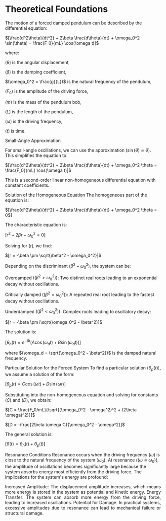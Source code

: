 # Theoretical Foundations
The motion of a forced damped pendulum can be described by the differential equation:

$[\frac{d^2\theta}{dt^2} + 2\beta \frac{d\theta}{dt} + \omega_0^2 \sin(\theta) = \frac{F_0}{mL} \cos(\omega t)]$

where:

$(\theta)$ is the angular displacement,

$(\beta)$ is the damping coefficient,

$(\omega_0^2 = \frac{g}{L})$ is the natural frequency of the pendulum,

$(F_0)$ is the amplitude of the driving force,

$(m)$ is the mass of the pendulum bob,

$(L)$ is the length of the pendulum,

$(\omega)$ is the driving frequency,

$(t)$ is time.

Small-Angle Approximation

For small-angle oscillations, we can use the approximation $(\sin(\theta) \approx \theta)$. This simplifies the equation to:

$[\frac{d^2\theta}{dt^2} + 2\beta \frac{d\theta}{dt} + \omega_0^2 \theta = \frac{F_0}{mL} \cos(\omega t)]$

This is a second-order linear non-homogeneous differential equation with constant coefficients.

Solution of the Homogeneous Equation
The homogeneous part of the equation is:

$[\frac{d^2\theta}{dt^2} + 2\beta \frac{d\theta}{dt} + \omega_0^2 \theta = 0$]

The characteristic equation is:

$[r^2 + 2\beta r + \omega_0^2 = 0]$

Solving for $(r)$, we find:

$[r = -\beta \pm \sqrt{\beta^2 - \omega_0^2}]$


Depending on the discriminant $(\beta^2 - \omega_0^2)$, the system can be:

Overdamped $((\beta^2 > \omega_0^2))$: Two distinct real roots leading to an exponential decay without oscillations.

Critically damped $((\beta^2 = \omega_0^2))$: A repeated real root leading to the fastest decay without oscillations.

Underdamped $((\beta^2 < \omega_0^2))$: Complex roots leading to oscillatory decay:

$[r = -\beta \pm i\sqrt{\omega_0^2 - \beta^2}]$

The solution is:

$[\theta_h(t) = e^{-\beta t}(A \cos(\omega_d t) + B \sin(\omega_d t))]$

where $(\omega_d = \sqrt{\omega_0^2 - \beta^2})$ is the damped natural frequency.

Particular Solution for the Forced System
To find a particular solution $(\theta_p(t))$, we assume a solution of the form:

$[\theta_p(t) = C \cos(\omega t) + D \sin(\omega t)]$

Substituting into the non-homogeneous equation and solving for constants $(C)$ and $(D)$, we obtain:

$[C = \frac{F_0/mL}{\sqrt{(\omega_0^2 - \omega^2)^2 + (2\beta \omega)^2}}]$

$[D = -\frac{2\beta \omega C}{\omega_0^2 - \omega^2}]$

The general solution is:

$[\theta(t) = \theta_h(t) + \theta_p(t)]$

Resonance Conditions
Resonance occurs when the driving frequency $(\omega)$ is close to the natural frequency of the system $(\omega_0)$. At resonance $((\omega \approx \omega_0))$, the amplitude of oscillations becomes significantly large because the system absorbs energy most efficiently from the driving force.
The implications for the system's energy are profound:

<p align="justify">
Increased Amplitude: The displacement amplitude increases, which means more energy is stored in the system as potential and kinetic energy.
Energy Transfer: The system can absorb more energy from the driving force, leading to increased oscillations.
Potential for Damage: In practical systems, excessive amplitudes due to resonance can lead to mechanical failure or structural damage.
</p>
